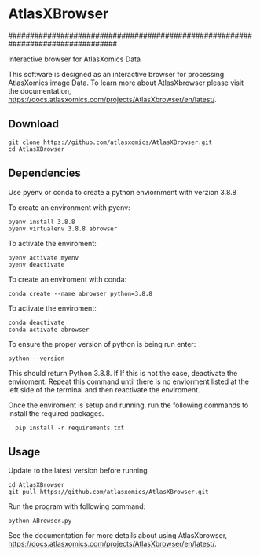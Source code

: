 # AtlasXBrowser
#################################################################################

Interactive browser for AtlasXomics Data

This software is designed as an interactive browser for processing AtlasXomics image Data. To learn more about AtlasXbrowser please visit the documentation, https://docs.atlasxomics.com/projects/AtlasXbrowser/en/latest/.

## Download

    git clone https://github.com/atlasxomics/AtlasXBrowser.git
    cd AtlasXBrowser

## Dependencies
Use pyenv or conda to create a python enviornment with verzion 3.8.8

To create an environment with pyenv:

    pyenv install 3.8.8
    pyenv virtualenv 3.8.8 abrowser

To activate the enviroment:
    
    pyenv activate myenv
    pyenv deactivate

    
To create an enviroment with conda:

    conda create --name abrowser python=3.8.8

To activate the enviroment:
    
    conda deactivate
    conda activate abrowser
    
To ensure the proper version of python is being run enter:

    python --version

This should return Python 3.8.8. If If this is not the case, deactivate the enviroment. Repeat this command until there is no enviorment listed at the left side of the terminal and then reactivate the enviroment.

Once the enviroment is setup and running, run the following commands to install the required packages.

      pip install -r requirements.txt
    
## Usage

Update to the latest version before running

    cd AtlasXBrowser
    git pull https://github.com/atlasxomics/AtlasXBrowser.git
    
Run the program with following command:

    python ABrowser.py

See the documentation for more details about using AtlasXbrowser, https://docs.atlasxomics.com/projects/AtlasXbrowser/en/latest/.
